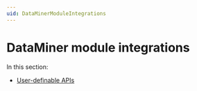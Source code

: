 ```yaml
---
uid: DataMinerModuleIntegrations
---
```


# DataMiner module integrations

In this section:

- [User-definable APIs](xref:DMI_UserDefinableAPIs)
